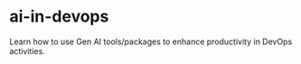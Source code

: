 # ai-in-devops
Learn how to use Gen AI tools/packages to enhance productivity in DevOps activities. 
